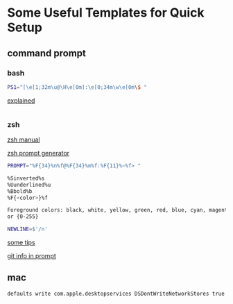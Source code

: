 # Some Useful Templates for Quick Setup

## command prompt

### bash

```bash
PS1="[\e[1;32m\u@\H\e[0m]:\e[0;34m\w\e[0m\$ "
```

[explained](https://phoenixnap.com/kb/change-bash-prompt-linux)
```

```


### zsh

[zsh manual](https://web.cs.elte.hu/zsh-manual/zsh_17.html)

[zsh prompt generator](https://zsh-prompt-generator.site/)

```zsh
PROMPT="%F{34}%n%f@%F{34}%m%f:%F{11}%~%f> "

%Sinverted%s
%Uunderlined%u
%Bbold%b
%F{<color>}%f

Foreground colors: black, white, yellow, green, red, blue, cyan, magenta
or {0-255}

NEWLINE=$'/n'

```

[some tips](https://www.makeuseof.com/customize-zsh-prompt-macos-terminal/)

[git info in prompt](https://github.com/zsh-users/zsh/blob/master/Misc/vcs_info-examples)

## mac

```zsh
defaults write com.apple.desktopservices DSDontWriteNetworkStores true
```
